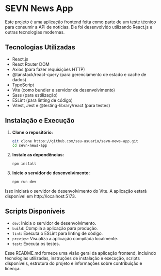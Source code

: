 # SEVN News App

Este projeto é uma aplicação frontend feita como parte de um teste técnico para consumir a API de notícias. Ele foi desenvolvido utilizando React.js e outras tecnologias modernas.

## Tecnologias Utilizadas

- React.js
- React Router DOM
- Axios (para fazer requisições HTTP)
- @tanstack/react-query (para gerenciamento de estado e cache de dados)
- TypeScript
- Vite (como bundler e servidor de desenvolvimento)
- Sass (para estilização)
- ESLint (para linting de código)
- Vitest, Jest e @testing-library/react (para testes)

## Instalação e Execução

1. **Clone o repositório:**

   ```sh
   git clone https://github.com/seu-usuario/sevn-news-app.git
   cd sevn-news-app
   ```

2. **Instale as dependências:**

   ```sh
   npm install
   ```

3. **Inicie o servidor de desenvolvimento:**

   ```sh
   npm run dev
   ```

Isso iniciará o servidor de desenvolvimento do Vite. A aplicação estará disponível em http://localhost:5173.

## Scripts Disponíveis

- `dev`: Inicia o servidor de desenvolvimento.
- `build`: Compila a aplicação para produção.
- `lint`: Executa o ESLint para linting de código.
- `preview`: Visualiza a aplicação compilada localmente.
- `test`: Executa os testes.


Esse README.md fornece uma visão geral da aplicação frontend, incluindo tecnologias utilizadas, instruções de instalação e execução, scripts disponíveis, estrutura do projeto e informações sobre contribuição e licença.